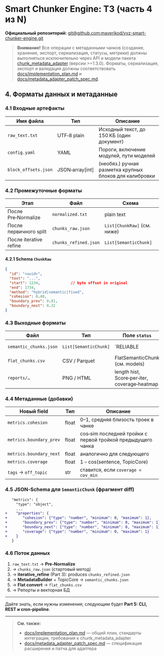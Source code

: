 # Smart Chunker Engine: ТЗ (часть 4 из N)

**Официальный репозиторий:** [git@github.com:maverikod/vvz-smart-chunker-engine.git](git@github.com:maverikod/vvz-smart-chunker-engine.git)

> **Внимание!** Все операции с метаданными чанков (создание, хранение, экспорт, сериализация, статусы, метрики) должны выполняться исключительно через API и модели пакета [chunk_metadata_adapter](https://pypi.org/project/chunk-metadata-adapter/) (версии >=1.3.0). Форматы, сериализация, экспорт и валидация должны соответствовать [docs/implementation_plan.md](implementation_plan.md) и [docs/metadata_adapter_patch_spec.md](metadata_adapter_patch_spec.md).

## 4. Форматы данных и метаданные

### 4.1 Входные артефакты

| Имя файла            | Тип              | Описание                                                |
| -------------------- | ---------------- | ------------------------------------------------------- |
| `raw_text.txt`       | UTF‑8 plain      | Исходный текст, до 150 КБ (один документ)               |
| `config.yaml`        | YAML             | Пороги, включение модулей, пути моделей                 |
| `block_offsets.json` | JSON‑array\[int] | (необяз.) ручная разметка крупных блоков для калибровки |

### 4.2 Промежуточные форматы

| Этап                   | Файл                  | Схема                       |
| ---------------------- | --------------------- | --------------------------- |
| После Pre‑Normalize    | `normalized.txt`      | plain text                  |
| После первичного split | `chunks_raw.json`     | `List[ChunkRaw]` (см. ниже) |
| После iterative refine | `chunks_refined.json` | `List[SemanticChunk]`       |

#### 4.2.1 Schema `ChunkRaw`

```json
{
  "id": "<uuid>",
  "text": "...",
  "start": 1234,              // byte offset in original
  "end": 1734,
  "method": "hybrid|semantic|fixed",
  "cohesion": 0.48,
  "boundary_prev": 0.81,
  "boundary_next": 0.32
}
```

### 4.3 Выходные форматы

| Файл                   | Тип                   | Поле `status`                                 |           |                    |
| ---------------------- | --------------------- | --------------------------------------------- | --------- | ------------------ |
| `semantic_chunks.json` | `List[SemanticChunk]` | \`RELIABLE                                    | VALIDATED | REJECTED\` (noise) |
| `flat_chunks.csv`      | CSV / Parquet         | FlatSemanticChunk (см. models)                |           |                    |
| `reports/…`            | PNG / HTML            | length hist, Score‑per‑iter, coverage‑heatmap |           |                    |

### 4.4 Метаданные (добавки)

| Новый field             | Тип   | Описание                                                    |
| ----------------------- | ----- | ----------------------------------------------------------- |
| `metrics.cohesion`      | float | 0–1, средняя близость троек в чанке                         |
| `metrics.boundary_prev` | float | cos‑sim последней тройки с первой тройкой предыдущего чанка |
| `metrics.boundary_next` | float | аналогично для следующего                                   |
| `metrics.coverage`      | float | 1 – cos(sentence, TopicCore)                                |
| `tags` → `off_topic`    | str   | ставится, если `coverage < cov_min`                         |

### 4.5 JSON‑Schema для `SemanticChunk` (фрагмент diff)

```diff
   "metrics": {
     "type": "object",
     ...
+    "properties": {
+       "cohesion": {"type": "number", "minimum": 0, "maximum": 1},
+       "boundary_prev": {"type": "number", "minimum": 0, "maximum": 1},
+       "boundary_next": {"type": "number", "minimum": 0, "maximum": 1},
+       "coverage": {"type": "number", "minimum": 0, "maximum": 1}
+    }
   }
```

### 4.6 Поток данных

1. `raw_text.txt` → **Pre‑Normalize**
2. → `chunks_raw.json` (стартовый метод)
3. → **iterative\_refine** (Part 3): produces `chunks_refined.json`
4. → **MetadataBuilder** + TopicCore → `semantic_chunks.json`
5. → **Flat convert** → `flat_chunks.csv`
6. → Репорты и векторная БД

---

Дайте знать, если нужны изменения; следующим будет **Part 5: CLI, REST и cron‑pipeline**.

---

> **См. также:**
> - [docs/implementation_plan.md](implementation_plan.md) — общий план, стандарты интеграции, требования к chunk_metadata_adapter
> - [docs/metadata_adapter_patch_spec.md](metadata_adapter_patch_spec.md) — спецификация расширения и патча для адаптера
